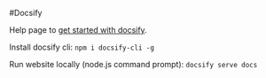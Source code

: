 #Docsify

Help page to [get started with docsify](https://docsify.js.org/#/quickstart).

Install docsify cli:
`npm i docsify-cli -g`

Run website locally (node.js command prompt):
`docsify serve docs`